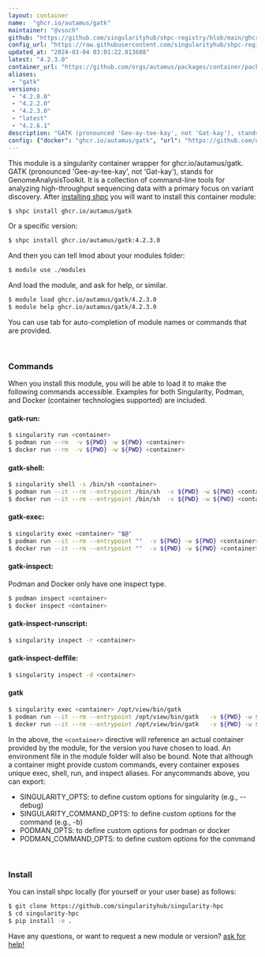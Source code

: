 ```yaml
---
layout: container
name:  "ghcr.io/autamus/gatk"
maintainer: "@vsoch"
github: "https://github.com/singularityhub/shpc-registry/blob/main/ghcr.io/autamus/gatk/container.yaml"
config_url: "https://raw.githubusercontent.com/singularityhub/shpc-registry/main/ghcr.io/autamus/gatk/container.yaml"
updated_at: "2024-03-04 03:01:22.813688"
latest: "4.2.3.0"
container_url: "https://github.com/orgs/autamus/packages/container/package/gatk"
aliases:
 - "gatk"
versions:
 - "4.2.0.0"
 - "4.2.2.0"
 - "4.2.3.0"
 - "latest"
 - "4.2.6.1"
description: "GATK (pronounced 'Gee-ay-tee-kay', not 'Gat-kay'), stands for GenomeAnalysisToolkit. It is a collection of command-line tools for analyzing high-throughput sequencing data with a primary focus on variant discovery."
config: {"docker": "ghcr.io/autamus/gatk", "url": "https://github.com/orgs/autamus/packages/container/package/gatk", "maintainer": "@vsoch", "description": "GATK (pronounced 'Gee-ay-tee-kay', not 'Gat-kay'), stands for GenomeAnalysisToolkit. It is a collection of command-line tools for analyzing high-throughput sequencing data with a primary focus on variant discovery.", "latest": {"4.2.3.0": "sha256:61adbb45a3a346cf987e56b49a5c9325d134a596a794b2a1569545205ecc296a"}, "tags": {"4.2.0.0": "sha256:1e46de1d7a1629f3c7c18cbd803cf1a06ddc36814a79a960f1e6128d35a71c9c", "4.2.2.0": "sha256:73b7c52cd78aceab6638a4734aefecdcaa800c9d46a79afb53da63b9ae6838b1", "4.2.3.0": "sha256:61adbb45a3a346cf987e56b49a5c9325d134a596a794b2a1569545205ecc296a", "latest": "sha256:e44c433847e7c9b8dbdade4b9a19f8f6d98ac66da2ff106252c6aaab1ddf4d2e", "4.2.6.1": "sha256:e44c433847e7c9b8dbdade4b9a19f8f6d98ac66da2ff106252c6aaab1ddf4d2e"}, "aliases": {"gatk": "/opt/view/bin/gatk"}}
---
```


This module is a singularity container wrapper for ghcr.io/autamus/gatk.
GATK (pronounced 'Gee-ay-tee-kay', not 'Gat-kay'), stands for GenomeAnalysisToolkit. It is a collection of command-line tools for analyzing high-throughput sequencing data with a primary focus on variant discovery.
After [installing shpc](#install) you will want to install this container module:


```bash
$ shpc install ghcr.io/autamus/gatk
```

Or a specific version:

```bash
$ shpc install ghcr.io/autamus/gatk:4.2.3.0
```

And then you can tell lmod about your modules folder:

```bash
$ module use ./modules
```

And load the module, and ask for help, or similar.

```bash
$ module load ghcr.io/autamus/gatk/4.2.3.0
$ module help ghcr.io/autamus/gatk/4.2.3.0
```

You can use tab for auto-completion of module names or commands that are provided.

<br>

### Commands

When you install this module, you will be able to load it to make the following commands accessible.
Examples for both Singularity, Podman, and Docker (container technologies supported) are included.

#### gatk-run:

```bash
$ singularity run <container>
$ podman run --rm  -v ${PWD} -w ${PWD} <container>
$ docker run --rm  -v ${PWD} -w ${PWD} <container>
```

#### gatk-shell:

```bash
$ singularity shell -s /bin/sh <container>
$ podman run --it --rm --entrypoint /bin/sh  -v ${PWD} -w ${PWD} <container>
$ docker run --it --rm --entrypoint /bin/sh  -v ${PWD} -w ${PWD} <container>
```

#### gatk-exec:

```bash
$ singularity exec <container> "$@"
$ podman run --it --rm --entrypoint ""  -v ${PWD} -w ${PWD} <container> "$@"
$ docker run --it --rm --entrypoint ""  -v ${PWD} -w ${PWD} <container> "$@"
```

#### gatk-inspect:

Podman and Docker only have one inspect type.

```bash
$ podman inspect <container>
$ docker inspect <container>
```

#### gatk-inspect-runscript:

```bash
$ singularity inspect -r <container>
```

#### gatk-inspect-deffile:

```bash
$ singularity inspect -d <container>
```


#### gatk

```bash
$ singularity exec <container> /opt/view/bin/gatk
$ podman run --it --rm --entrypoint /opt/view/bin/gatk   -v ${PWD} -w ${PWD} <container> -c " $@"
$ docker run --it --rm --entrypoint /opt/view/bin/gatk   -v ${PWD} -w ${PWD} <container> -c " $@"
```



In the above, the `<container>` directive will reference an actual container provided
by the module, for the version you have chosen to load. An environment file in the
module folder will also be bound. Note that although a container
might provide custom commands, every container exposes unique exec, shell, run, and
inspect aliases. For anycommands above, you can export:

 - SINGULARITY_OPTS: to define custom options for singularity (e.g., --debug)
 - SINGULARITY_COMMAND_OPTS: to define custom options for the command (e.g., -b)
 - PODMAN_OPTS: to define custom options for podman or docker
 - PODMAN_COMMAND_OPTS: to define custom options for the command

<br>

### Install

You can install shpc locally (for yourself or your user base) as follows:

```bash
$ git clone https://github.com/singularityhub/singularity-hpc
$ cd singularity-hpc
$ pip install -e .
```

Have any questions, or want to request a new module or version? [ask for help!](https://github.com/singularityhub/singularity-hpc/issues)